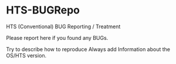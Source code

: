 # HTS-BUGRepo
HTS (Conventional) BUG Reporting / Treatment 

Please report here if you found any BUGs.

Try to describe how to reproduce
Always add Information about the OS/HTS version.
